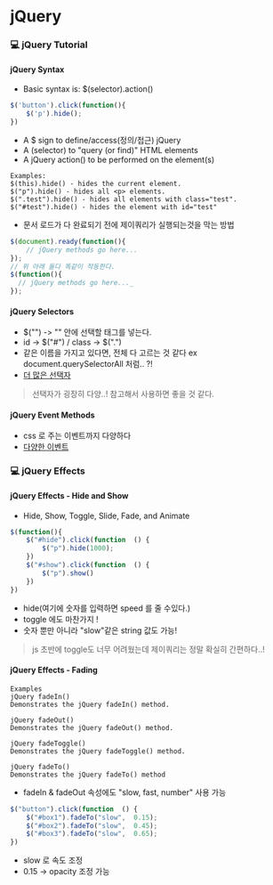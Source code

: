 # jQuery

### 💻 jQuery Tutorial
#### jQuery Syntax

- Basic syntax is: $(selector).action()

```javascript
$('button').click(function(){
	$('p').hide();
})
```

- A $ sign to define/access(정의/접근) jQuery
- A (selector) to "query (or find)" HTML elements
- A jQuery action() to be performed on the element(s)

```
Examples:
$(this).hide() - hides the current element.
$("p").hide() - hides all <p> elements.
$(".test").hide() - hides all elements with class="test".
$("#test").hide() - hides the element with id="test"
```

  - 문서 로드가 다 완료되기 전에 제이쿼리가 실행되는것을 막는 방법
 
```javascript
$(document).ready(function(){
	// jQuery methods go here...
});
// 위 아래 둘다 똑같이 작동한다.
$(function(){  
  // jQuery methods go here..._  
});
```

####  jQuery  Selectors
- $("") -> "" 안에 선택할 태그를 넣는다.
- id ->  $("#") / class -> $(".")
- 같은 이름을 가지고 있다면, 전체 다 고르는 것 같다 ex  document.querySelectorAll 처럼.. ?!
- [더 많은 선택자](https://www.w3schools.com/jquery/jquery_selectors.asp)
> 선택자가 굉장히 다양..! 참고해서 사용하면 좋을 것 같다.

#### jQuery  Event Methods
- css 로 주는 이벤트까지 다양하다
- [다양한 이벤트](https://www.w3schools.com/jquery/jquery_events.asp)

###  💻 jQuery Effects
####  jQuery Effects -  Hide and Show
- Hide, Show, Toggle, Slide, Fade, and Animate

```javascript
$(function(){
	$("#hide").click(function  () {
		$("p").hide(1000);
	})
	$("#show").click(function  () {
		$("p").show()
	})
})
```

- hide(여기에 숫자를 입력하면 speed 를 줄 수있다.)
- toggle 에도 마찬가지 ! 
- 숫자 뿐만 아니라 "slow"같은 string 값도 가능!

> js 초반에 toggle도 너무 어려웠는데 제이쿼리는 정말 확실히 간편하다..!

####  jQuery Effects -  Fading

```
Examples
jQuery fadeIn()
Demonstrates the jQuery fadeIn() method.

jQuery fadeOut()
Demonstrates the jQuery fadeOut() method.

jQuery fadeToggle()
Demonstrates the jQuery fadeToggle() method.

jQuery fadeTo()
Demonstrates the jQuery fadeTo() method
 ```

- fadeIn & fadeOut 속성에도 "slow, fast, number" 사용 가능

```javascript
$("button").click(function  () {
	$("#box1").fadeTo("slow",  0.15);
	$("#box2").fadeTo("slow",  0.45);
	$("#box3").fadeTo("slow",  0.65);
})
```

- slow 로 속도 조정 
- 0.15 -> opacity 조정 가능